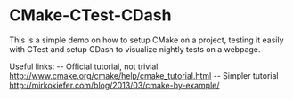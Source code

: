 CMake-CTest-CDash
=================

This is a simple demo on how to setup CMake on a project, testing it easily with CTest and setup CDash to visualize nightly tests on a webpage.


Useful links:
 -- Official tutorial, not trivial              http://www.cmake.org/cmake/help/cmake_tutorial.html
 -- Simpler tutorial                            http://mirkokiefer.com/blog/2013/03/cmake-by-example/
